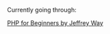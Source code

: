 Currently going through:

<a href="https://www.youtube.com/playlist?list=PL3VM-unCzF8ipG50KDjnzhugceoSG3RTC" target=_blank rel="noopener noreferrer">PHP for Beginners by Jeffrey Way
</a>
